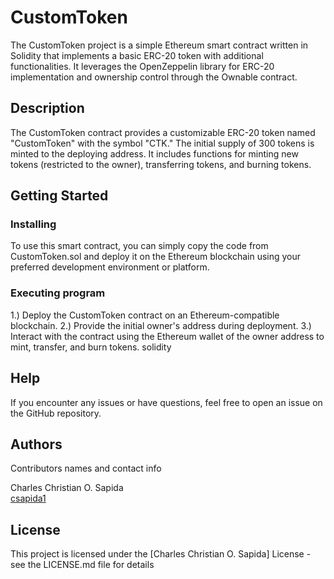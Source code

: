 # CustomToken

The CustomToken project is a simple Ethereum smart contract written in Solidity that implements a basic ERC-20 token with additional functionalities. It leverages the OpenZeppelin library for ERC-20 implementation and ownership control through the Ownable contract.

## Description

The CustomToken contract provides a customizable ERC-20 token named "CustomToken" with the symbol "CTK." The initial supply of 300 tokens is minted to the deploying address. It includes functions for minting new tokens (restricted to the owner), transferring tokens, and burning tokens.

## Getting Started

### Installing

To use this smart contract, you can simply copy the code from CustomToken.sol and deploy it on the Ethereum blockchain using your preferred development environment or platform.

### Executing program

1.) Deploy the CustomToken contract on an Ethereum-compatible blockchain.
2.) Provide the initial owner's address during deployment.
3.) Interact with the contract using the Ethereum wallet of the owner address to mint, transfer, and burn tokens.
solidity

## Help

If you encounter any issues or have questions, feel free to open an issue on the GitHub repository.

## Authors

Contributors names and contact info

Charles Christian O. Sapida  
[csapida1](https://www.facebook.com/csapida1)


## License

This project is licensed under the [Charles Christian O. Sapida] License - see the LICENSE.md file for details
